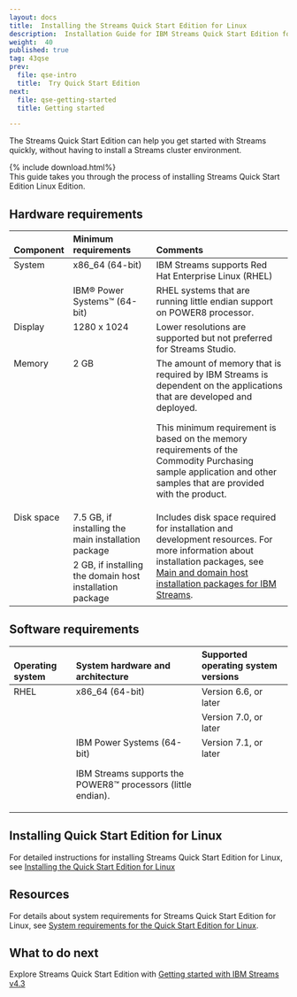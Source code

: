 ```yaml
---
layout: docs
title:  Installing the Streams Quick Start Edition for Linux
description:  Installation Guide for IBM Streams Quick Start Edition for Linux
weight:  40
published: true
tag: 43qse
prev:
  file: qse-intro
  title:  Try Quick Start Edition
next:
  file: qse-getting-started
  title: Getting started

---
```


The Streams Quick Start Edition can help you get started with Streams quickly, without having to install a Streams cluster environment.

{% include download.html%}
<br>
This guide takes you through the process of installing Streams Quick Start Edition  Linux Edition.

## Hardware requirements

<table>
<thead class="thead" align="left"><tr class="row" valign="bottom"><th class="entry" valign="bottom">Component</th>
<th class="entry" align="left">Minimum requirements</th>
<th class="entry" valign="bottom">Comments</th>
</tr>
</thead>
<tbody class="tbody"><tr class="row"><td class="entry" rowspan="2" valign="top">System</td>
<td class="entry" align="left" valign="top">x86_64 (64-bit) </td>
<td class="entry" valign="top"><span class="keyword">IBM Streams</span> supports Red Hat Enterprise Linux (RHEL)</td>
</tr>
<tr class="row"><td class="entry" align="left" valign="top">IBM® Power Systems™ (64-bit)</td>
<td class="entry" valign="top" >RHEL systems that are running little endian support on POWER8 processor.</td>
</tr>
<tr class="row"><td class="entry" valign="top">Display</td>
<td class="entry" align="left" valign="top" >1280 x 1024</td>
<td class="entry" valign="top" >Lower resolutions are supported but not preferred
for Streams Studio.</td>
</tr>
<tr class="row"><td class="entry" valign="top" >Memory</td>
<td class="entry" align="left" valign="top" >2 GB</td>
<td class="entry" valign="top" ><span class="ph">The amount
of memory that is required by <span class="keyword">IBM Streams</span> is dependent on the applications that are developed
and deployed.</span><p class="p" >This minimum
requirement is based on the memory requirements of the Commodity Purchasing
sample application and other samples that are provided with the product.</p>
</td>
</tr>
<tr class="row"><td class="entry" rowspan="2" valign="top">Disk space</td>
<td class="entry" align="left" valign="top">7.5 GB, if installing the <span class="keyword">main installation package</span></td>
<td class="entry" rowspan="2" valign="top">Includes disk space required for
installation and development resources. For more information about
installation packages, see <a class="xref" href="http://www.ibm.com/support/knowledgecenter/SSCRJU_4.3.0/com.ibm.streams.install.doc/doc/ibminfospherestreams-install-programs-packages.html">Main and domain host installation
packages for <span class="keyword">IBM Streams</span></a>.</td>
</tr>
<tr class="row"><td class="entry" align="left" valign="top">2 GB, if installing the <span class="keyword">domain host installation package</span></td>
</tr>
</tbody>
</table>

## Software requirements

<table>
<thead class="thead" align="left"><tr class="row" valign="bottom"><th class="entry" align="left" valign="bottom">Operating system</th>
<th class="entry" align="left" valign="bottom">System hardware and architecture</th>
<th class="entry" align="left" valign="bottom">Supported operating system versions</th>
</tr>
</thead>
<tbody class="tbody"><tr class="row"><td class="entry" rowspan="5" align="left" valign="top">RHEL</td>
<td class="entry" rowspan="2" align="left" valign="top">x86_64 (64-bit)</td>
<td class="entry" align="left" valign="top">Version 6.6, or later</td>
</tr>
<tr class="row"><td class="entry" align="left" valign="top">Version 7.0, or later</td>
</tr>
<tr class="row"><td class="entry" rowspan="1" align="left" valign="top">IBM Power
Systems (64-bit)<p class="p"><span class="keyword">IBM Streams</span> supports the POWER8™ processors (little endian).</p>
</td>
<td class="entry" align="left" valign="top">Version 7.1, or later</td>
</tr>
</tbody>
</table>

## Installing Quick Start Edition for Linux

For detailed instructions for installing Streams Quick Start Edition for Linux, see
[Installing the Quick Start Edition for Linux](http://www.ibm.com/support/knowledgecenter/SSCRJU_4.3.0/com.ibm.streams.qse.doc/doc/ibminfospherestreams-qse-linux-container.html)

## Resources

For details about system requirements for Streams Quick Start Edition for Linux, see [System requirements for the Quick Start Edition for Linux](http://www.ibm.com/support/knowledgecenter/SSCRJU_4.3.0/com.ibm.streams.qse.doc/doc/ibminfospherestreams-qse-before-you-begin.html).

## What to do next

Explore Streams Quick Start Edition with [Getting started with IBM Streams v4.3](/sx43/docs/4.3/qse-getting-started/)
